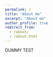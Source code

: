```yaml
---
permalink: /
title: "About me"
excerpt: "About me"
author_profile: true
redirect_from: 
  - /about/
  - /about.html
---
```


DUMMY TEST

